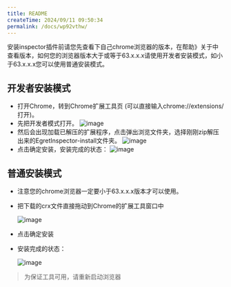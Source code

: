 ```yaml
---
title: README
createTime: 2024/09/11 09:50:34
permalink: /docs/wp92vthw/
---
```


安装inspector插件前请您先查看下自己chrome浏览器的版本，在帮助》关于中查看版本，如何您的浏览器版本大于或等于63.x.x.x请使用开发者安装模式，如小于63.x.x.x您可以使用普通安装模式。

## 开发者安装模式

* 打开Chrome，转到Chrome扩展工具页 (可以直接输入chrome://extensions/ 打开)。
* 先把开发者模式打开。
  ![image](3.png)
* 然后会出现加载已解压的扩展程序，点击弹出浏览文件夹，选择刚刚zip解压出来的EgretInspector-install文件夹。
  ![image](4.png)
* 点击确定安装，安装完成的状态：
  ![image](5.png)

## 普通安装模式

* 注意您的chrome浏览器一定要小于63.x.x.x版本才可以使用。
* 把下载的crx文件直接拖动到Chrome的扩展工具窗口中

	![image](1.png)

* 点击确定安装
* 安装完成的状态：

	![image](2.png)

> 为保证工具可用，请重新启动浏览器